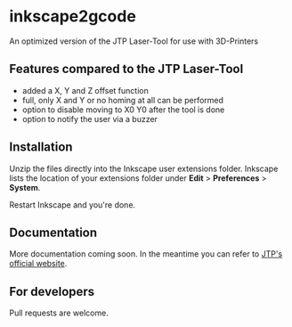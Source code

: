 # inkscape2gcode

An optimized version of the JTP Laser-Tool for use with 3D-Printers

## Features compared to the JTP Laser-Tool
- added a X, Y and Z offset function
- full, only X and Y or no homing at all can be performed
- option to disable moving to X0 Y0 after the tool is done
- option to notify the user via a buzzer

## Installation

Unzip the files directly into the Inkscape user extensions folder. Inkscape lists the location of your extensions folder under **Edit** > **Preferences** > **System**.

Restart Inkscape and you're done.

## Documentation

More documentation coming soon. In the meantime you can refer to [JTP's official website](https://jtechphotonics.com/?page_id=2012).

## For developers

Pull requests are welcome.

